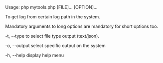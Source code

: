 Usage: php mytools.php [FILE]... [OPTION]...

To get log from certain log path in the system.

Mandatory arguments to long options are mandatory for short options too.

-t, --type                 to select file type output (text/json).

-o, --output               select specific output on the system

-h, --help                 display help menu
